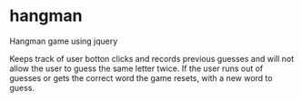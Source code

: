 # hangman
Hangman game using jquery

Keeps track of user botton clicks and records previous guesses and will not allow the user to guess the same letter twice.
If the user runs out of guesses or gets the correct word the game resets, with a new word to guess.
